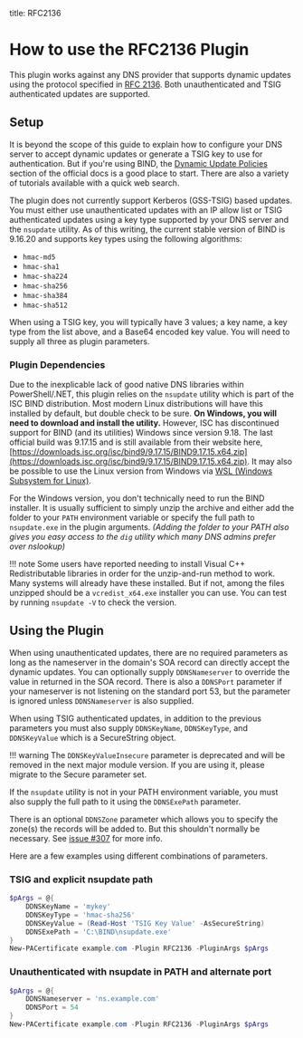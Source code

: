 title: RFC2136

# How to use the RFC2136 Plugin

This plugin works against any DNS provider that supports dynamic updates using the protocol specified in [RFC 2136](https://tools.ietf.org/html/rfc2136). Both unauthenticated and TSIG authenticated updates are supported.

## Setup

It is beyond the scope of this guide to explain how to configure your DNS server to accept dynamic updates or generate a TSIG key to use for authentication. But if you're using BIND, the [Dynamic Update Policies](https://bind9.readthedocs.io/en/latest/reference.html#dynamic-update-policies) section of the official docs is a good place to start. There are also a variety of tutorials available with a quick web search.

The plugin does not currently support Kerberos (GSS-TSIG) based updates. You must either use unauthenticated updates with an IP allow list or TSIG authenticated updates using a key type supported by your DNS server and the `nsupdate` utility. As of this writing, the current stable version of BIND is 9.16.20 and supports key types using the following algorithms:

- `hmac-md5`
- `hmac-sha1`
- `hmac-sha224`
- `hmac-sha256`
- `hmac-sha384`
- `hmac-sha512`

When using a TSIG key, you will typically have 3 values; a key name, a key type from the list above, and a Base64 encoded key value. You will need to supply all three as plugin parameters.

### Plugin Dependencies

Due to the inexplicable lack of good native DNS libraries within PowerShell/.NET, this plugin relies on the `nsupdate` utility which is part of the ISC BIND distribution. Most modern Linux distributions will have this installed by default, but double check to be sure. **On Windows, you will need to download and install the utility.** However, ISC has discontinued support for BIND (and its utilities) Windows since version 9.18. The last official build was 9.17.15 and is still available from their website here, [https://downloads.isc.org/isc/bind9/9.17.15/BIND9.17.15.x64.zip](https://downloads.isc.org/isc/bind9/9.17.15/BIND9.17.15.x64.zip). It may also be possible to use the Linux version from Windows via [WSL (Windows Subsystem for Linux)](https://learn.microsoft.com/en-us/windows/wsl/install).

For the Windows version, you don't technically need to run the BIND installer. It is usually sufficient to simply unzip the archive and either add the folder to your `PATH` environment variable or specify the full path to `nsupdate.exe` in the plugin arguments. *(Adding the folder to your PATH also gives you easy access to the `dig` utility which many DNS admins prefer over nslookup)*

!!! note
    Some users have reported needing to install Visual C++ Redistributable libraries in order for the unzip-and-run method to work. Many systems will already have these installed. But if not, among the files unzipped should be a `vcredist_x64.exe` installer you can use. You can test by running `nsupdate -V` to check the version.

## Using the Plugin

When using unauthenticated updates, there are no required parameters as long as the nameserver in the domain's SOA record can directly accept the dynamic updates. You can optionally supply `DDNSNameserver` to override the value in returned in the SOA record. There is also a `DDNSPort` parameter if your nameserver is not listening on the standard port 53, but the parameter is ignored unless `DDNSNameserver` is also supplied.

When using TSIG authenticated updates, in addition to the previous parameters you must also supply `DDNSKeyName`, `DDNSKeyType`, and `DDNSKeyValue` which is a SecureString object.

!!! warning
    The `DDNSKeyValueInsecure` parameter is deprecated and will be removed in the next major module version. If you are using it, please migrate to the Secure parameter set.

If the `nsupdate` utility is not in your PATH environment variable, you must also supply the full path to it using the `DDNSExePath` parameter.

There is an optional `DDNSZone` parameter which allows you to specify the zone(s) the records will be added to. But this shouldn't normally be necessary. See [issue #307](https://github.com/rmbolger/Posh-ACME/issues/307) for more info.

Here are a few examples using different combinations of parameters.

### TSIG and explicit nsupdate path

```powershell
$pArgs = @{
    DDNSKeyName = 'mykey'
    DDNSKeyType = 'hmac-sha256'
    DDNSKeyValue = (Read-Host 'TSIG Key Value' -AsSecureString)
    DDNSExePath = 'C:\BIND\nsupdate.exe'
}
New-PACertificate example.com -Plugin RFC2136 -PluginArgs $pArgs
```

### Unauthenticated with nsupdate in PATH and alternate port

```powershell
$pArgs = @{
    DDNSNameserver = 'ns.example.com'
    DDNSPort = 54
}
New-PACertificate example.com -Plugin RFC2136 -PluginArgs $pArgs
```
